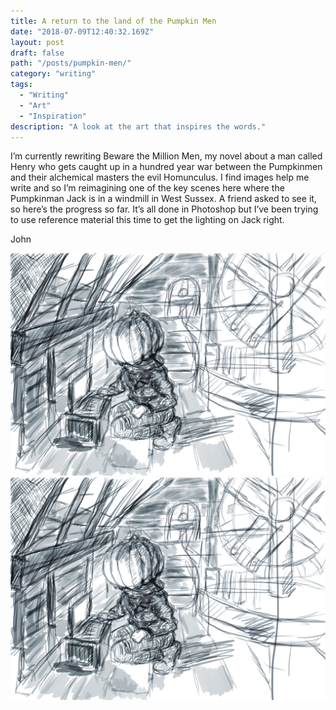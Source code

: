 ```yaml
---
title: A return to the land of the Pumpkin Men
date: "2018-07-09T12:40:32.169Z"
layout: post
draft: false
path: "/posts/pumpkin-men/"
category: "writing"
tags:
  - "Writing"
  - "Art"
  - "Inspiration"
description: "A look at the art that inspires the words."
---
```


I’m currently rewriting  Beware the Million Men, my novel about a man called Henry who gets caught up in a hundred year war between the Pumpkinmen and their alchemical masters the evil Homunculus. I find images help me write and so I’m reimagining one of the key scenes here where the Pumpkinman Jack is in a windmill in West Sussex. A friend asked to see it, so here’s the progress so far. It’s all done in Photoshop but I’ve been trying to use reference material this time to get the lighting on Jack right.

John

![Jack Gerillion inside a windmill - version1](./jackin-the-mill1.jpg)
![Jack Gerillion inside a windmill - version2](./jackin-the-mill1.jpg)

